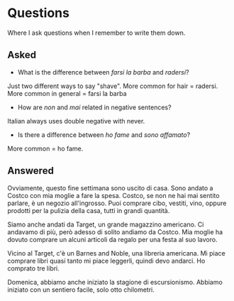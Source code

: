 # Questions

Where I ask questions when I remember to write them down.

## Asked

- What is the difference between _farsi la barba_ and _radersi_?

Just two different ways to say "shave".  More common for hair = radersi.  More common in general = farsi la barba

- How are _non_ and _mai_ related in negative sentences?

Italian always uses double negative with never.

- Is there a difference between _ho fame_ and _sono affamato_?

More common = ho fame.

## Answered

Ovviamente, questo fine settimana sono uscito di casa.  Sono andato a Costco con mia moglie a fare la spesa.  Costco, se non ne hai mai sentito parlare, è un negozio all'ingrosso.  Puoi comprare cibo, vestiti, vino, oppure prodotti per la pulizia della casa, tutti in grandi quantità.

Siamo anche andati da Target, un grande magazzino americano.  Ci andavamo di più, però adesso di solito andiamo da Costco.  Mia moglie ha dovuto comprare un alcuni articoli da regalo per una festa al suo lavoro.

Vicino al Target, c'è un Barnes and Noble, una libreria americana.  Mi piace comprare libri quasi tanto mi piace leggerli, quindi devo andarci.  Ho comprato tre libri.

Domenica, abbiamo anche iniziato la stagione di escursionismo.  Abbiamo iniziato con un sentiero facile, solo otto chilometri.  